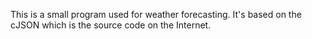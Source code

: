 This is a small program used for weather forecasting.
It's based on the cJSON which is the source code on the Internet.
